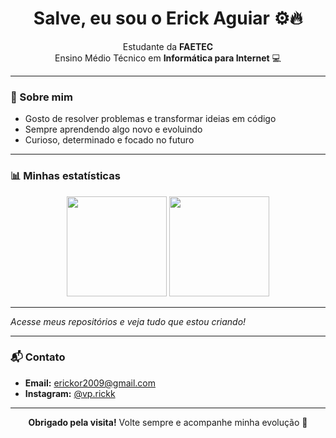 <h1 align="center">Salve, eu sou o Erick Aguiar ⚙️🔥</h1>

<p align="center">
  Estudante da <strong>FAETEC</strong>  
  <br/>
  Ensino Médio Técnico em <strong>Informática para Internet</strong> 💻
</p>

---

### 🚀 Sobre mim

- Gosto de resolver problemas e transformar ideias em código  
- Sempre aprendendo algo novo e evoluindo  
- Curioso, determinado e focado no futuro

---

### 📊 Minhas estatísticas

<p align="center">
  <img height="160em" src="https://github-readme-stats.vercel.app/api?username=Erick9s&show_icons=true&title_color=ff0000&text_color=ffffff&icon_color=ff0000&bg_color=000000&border_color=ff0000"/>
  <img height="160em" src="https://github-readme-stats.vercel.app/api/top-langs/?username=Erick9s&layout=compact&title_color=ff0000&text_color=ffffff&bg_color=000000&border_color=ff0000"/>
</p>

---

*Acesse meus repositórios e veja tudo que estou criando!*

---

### 📬 Contato

- **Email:** erickor2009@gmail.com  
- **Instagram:** [@vp.rickk](https://instagram.com/vp.rickk)

---

<p align="center">
  <strong>Obrigado pela visita!</strong> Volte sempre e acompanhe minha evolução 🚀  
</p>
